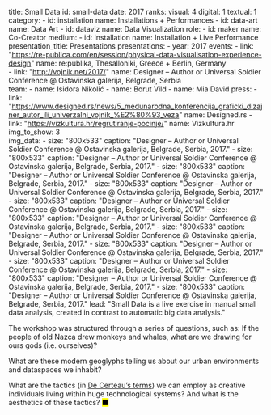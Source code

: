 title: Small Data
id: small-data
date: 2017
ranks:
    visual: 4
    digital: 1
    textual: 1
category: 
    - id: installation
      name: Installations + Performances
    - id: data-art
      name: Data Art
    - id: dataviz
      name: Data Visualization
role:
    - id: maker
      name: Co-Creator
medium:
    - id: installation
      name: Installation + Live Performance 
presentation_title: Presentations
presentations:
    - year: 2017
      events:
        - link: "https://re-publica.com/en/session/physical-data-visualisation-experience-design"
          name: re:publika, Thesalloniki, Greece + Berlin, Germany  
        - link: "http://vojnik.net/2017/"
          name: Designer – Author or Universal Soldier Conference @ Ostavinska galerija, Belgrade, Serbia           
team:
    - name: Isidora Nikolić
    - name: Borut Vild
    - name: Mia David
press:
    - link: "https://www.designed.rs/news/5_medunarodna_konferencija_graficki_dizajner_autor_ili_univerzalni_vojnik_%E2%80%93_veza"
      name: Designed.rs
    - link: "https://vizkultura.hr/regrutiranje-pocinje/"
      name: Vizkultura.hr
img_to_show: 3       
img_data:
    - size: "800x533"
      caption: "Designer – Author or Universal Soldier Conference @ Ostavinska galerija, Belgrade, Serbia, 2017."
    - size: "800x533"
      caption: "Designer – Author or Universal Soldier Conference @ Ostavinska galerija, Belgrade, Serbia, 2017."
    - size: "800x533"
      caption: "Designer – Author or Universal Soldier Conference @ Ostavinska galerija, Belgrade, Serbia, 2017."
    - size: "800x533"
      caption: "Designer – Author or Universal Soldier Conference @ Ostavinska galerija, Belgrade, Serbia, 2017."
    - size: "800x533"
      caption: "Designer – Author or Universal Soldier Conference @ Ostavinska galerija, Belgrade, Serbia, 2017."
    - size: "800x533"
      caption: "Designer – Author or Universal Soldier Conference @ Ostavinska galerija, Belgrade, Serbia, 2017."
    - size: "800x533"
      caption: "Designer – Author or Universal Soldier Conference @ Ostavinska galerija, Belgrade, Serbia, 2017."
    - size: "800x533"
      caption: "Designer – Author or Universal Soldier Conference @ Ostavinska galerija, Belgrade, Serbia, 2017."
    - size: "800x533"
      caption: "Designer – Author or Universal Soldier Conference @ Ostavinska galerija, Belgrade, Serbia, 2017."
    - size: "800x533"
      caption: "Designer – Author or Universal Soldier Conference @ Ostavinska galerija, Belgrade, Serbia, 2017."
    - size: "800x533"
      caption: "Designer – Author or Universal Soldier Conference @ Ostavinska galerija, Belgrade, Serbia, 2017."
lead: "Small Data is a live exercise in manual small data analysis, created in contrast to automatic big data analysis."

The workshop was structured through a series of questions, such as: If the people of old Nazca drew monkeys and whales, what are we drawing for ours gods (i.e. ourselves)? 

What are these modern geoglyphs telling us about our urban environments and dataspaces we inhabit? 

What are the tactics (in <a href="https://monoskop.org/images/2/2a/De_Certeau_Michel_The_Practice_of_Everyday_Life.pdf" target="_blank">De Certeau’s terms</a>) we can employ as creative individuals living within huge technological systems? And what is the aesthetics of these tactics? <mark>&#9632;</mark>
